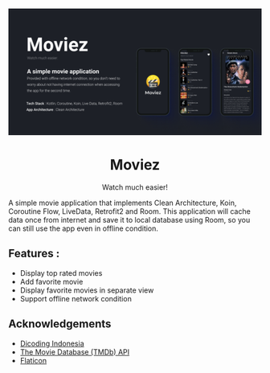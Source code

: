 <br />
<p align="center">
    <a href="#">
        <img src="screenshot/Cover Moviez.png" alt="Moviez">
    </a>

<h1 align="center">Moviez</h1>

<p align="center">
 Watch much easier!
</p>
A simple movie application that implements Clean Architecture, Koin, Coroutine Flow, LiveData, Retrofit2 and Room. This application will cache data once from internet and save it to local database using Room, so you can still use the app even in offline condition.
<br>

## Features :
- Display top rated movies
- Add favorite movie
- Display favorite movies in separate view
- Support offline network condition

## Acknowledgements

 - [Dicoding Indonesia](https://www.dicoding.com/academies/165)
 - [The Movie Database (TMDb) API](https://www.themoviedb.org)
 - [Flaticon](https://flaticon.com)
